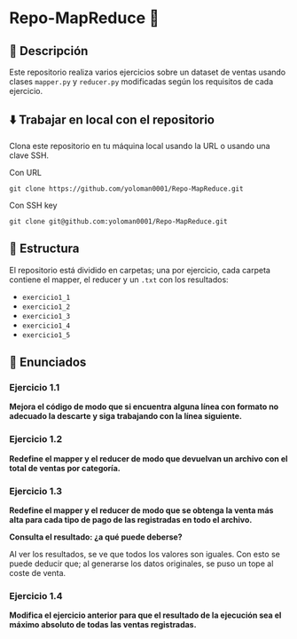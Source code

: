 # Repo-MapReduce :elephant:

## :book: Descripción 

Este repositorio realiza varios ejercicios sobre un dataset de ventas usando clases `mapper.py` y `reducer.py` modificadas según los requisitos de cada ejercicio.

## :arrow_down: Trabajar en local con el repositorio

Clona este repositorio en tu máquina local usando la URL o usando una clave SSH.

Con URL
~~~
git clone https://github.com/yoloman0001/Repo-MapReduce.git
~~~

Con SSH key
~~~
git clone git@github.com:yoloman0001/Repo-MapReduce.git
~~~

## :open_file_folder: Estructura

El repositorio está dividido en carpetas; una por ejercicio, cada carpeta contiene el mapper, el reducer y un `.txt` con los resultados:
- `exercicio1_1`
- `exercicio1_2`
- `exercicio1_3`
- `exercicio1_4`
- `exercicio1_5`

## :speech_balloon: Enunciados

### Ejercicio 1.1

**Mejora el código de modo que si encuentra alguna línea con formato no adecuado la descarte y siga trabajando con la línea siguiente.**

### Ejercicio 1.2

**Redefine el mapper y el reducer de modo que devuelvan un archivo con el total de ventas por categoría.**

### Ejercicio 1.3

**Redefine el mapper y el reducer de modo que se obtenga la venta más alta para cada tipo de pago de las registradas en todo el archivo.**

**Consulta el resultado: ¿a qué puede deberse?**

Al ver los resultados, se ve que todos los valores son iguales. Con esto se puede deducir que; al generarse los datos originales, se puso un tope al coste de venta.

### Ejercicio 1.4

**Modifica el ejercicio anterior para que el resultado de la ejecución sea el máximo absoluto de todas las ventas registradas.**